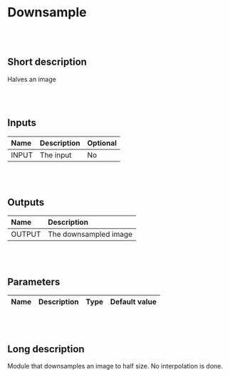 # Downsample


<br><br>
## Short description

Halves an image

<br><br>

## Inputs

|Name|Description|Optional|
|:----|:-----------|:-------|
|INPUT|The  input|No|

<br><br>

## Outputs

|Name|Description|
|:----|:-----------|
|OUTPUT|The downsampled image|

<br><br>

## Parameters

|Name|Description|Type|Default value|
|:----|:-----------|:----|:-------------|

<br><br>
## Long description
Module that downsamples an image to half size. No interpolation is done.